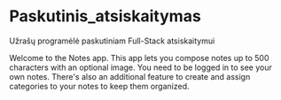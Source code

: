 # Paskutinis_atsiskaitymas
Užrašų programėlė paskutiniam Full-Stack atsiskaitymui

Welcome to the Notes app. This app lets you compose notes up to 500 characters with an optional image. You need to be logged in to see your own notes.
There's also an additional feature to create and assign categories to your notes to keep them organized.
